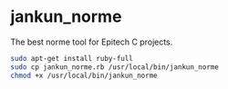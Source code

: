 # jankun_norme
The best norme tool for Epitech C projects.

```bash
sudo apt-get install ruby-full
sudo cp jankun_norme.rb /usr/local/bin/jankun_norme
chmod +x /usr/local/bin/jankun_norme
```
